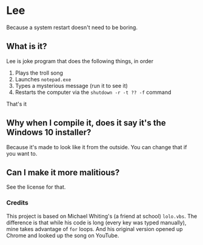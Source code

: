 # Lee
Because a system restart doesn't need to be boring.

## What is it?
Lee is joke program that does the following things, in order

1. Plays the troll song
2. Launches `notepad.exe`
3. Types a mysterious message (run it to see it)
4. Restarts the computer via the `shutdown -r -t ?? -f` command

That's it

## Why when I compile it, does it say it's the Windows 10 installer?
Because it's made to look like it from the outside. You can change that if you want to.

## Can I make it more malitious?
See the license for that.

### Credits
This project is based on Michael Whiting's (a friend at school) `lolo.vbs`. The difference is that while his code is long (every key was typed manually), mine takes advantage of `for` loops. And his original version opened up Chrome and looked up the song on YouTube.
